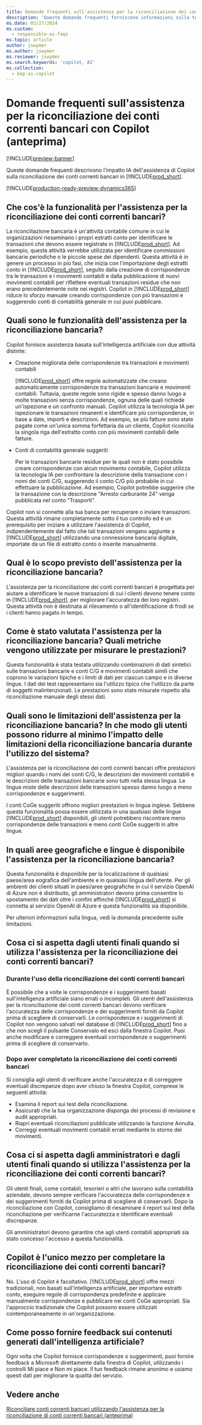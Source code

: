 ```yaml
---
title: Domande frequenti sull'assistenza per la riconciliazione dei conti correnti bancari (anteprima) con Copilot
description: 'Queste domande frequenti forniscono informazioni sulla tecnologia di IA utilizzata per riconciliare conti correnti bancari ed estratti conto in Business Central. Includono considerazioni e dettagli chiave su come viene utilizzata l''intelligenza artificiale, come è stata testata e valutata ed eventuali limitazioni specifiche.'
ms.date: 03/27/2024
ms.custom:
  - responsible-ai-faqs
ms.topic: article
author: jswymer
ms.author: jswymer
ms.reviewer: jswymer
ms.search.keywords: 'copilot, AI'
ms.collection:
  - bap-ai-copilot
---
```


# <a name="faq-for-bank-account-reconciliation-assist-with-copilot-preview"></a>Domande frequenti sull'assistenza per la riconciliazione dei conti correnti bancari con Copilot (anteprima)

[!INCLUDE[preview-banner](includes/preview-banner.md)]

Queste domande frequenti descrivono l'impatto IA dell'assistenza di Copilot sulla riconciliazione dei conti correnti bancari in [!INCLUDE[prod_short](includes/prod_short.md)].

[!INCLUDE[production-ready-preview-dynamics365](includes/production-ready-preview-dynamics365.md)]

## <a name="what-is-bank-reconciliation-assist"></a>Che cos'è la funzionalità per l'assistenza per la riconciliazione dei conti correnti bancari?

La riconciliazione bancaria è un'attività contabile comune in cui le organizzazioni riesaminano i propri estratti conto per identificare le transazioni che devono essere registrate in [!INCLUDE[prod_short](includes/prod_short.md)]. Ad esempio, questa attività verrebbe utilizzata per identificare commissioni bancarie periodiche o le piccole spese dei dipendenti. Questa attività è in genere un processo in più fasi, che inizia con l'importazione degli estratti conto in [!INCLUDE[prod_short](includes/prod_short.md)], seguito dalla creazione di corrispondenze tra le transazioni e i movimenti contabili e dalla pubblicazione di nuovi movimenti contabili per riflettere eventuali transazioni residue che non erano precedentemente note nei registri. Copilot in [!INCLUDE[prod_short](includes/prod_short.md)] riduce lo sforzo manuale creando corrispondenze con più transazioni e suggerendo conti di contabilità generale in cui puoi pubblicare. 

## <a name="what-are-capabilities-of-bank-reconciliation-assist"></a>Quali sono le funzionalità dell'assistenza per la riconciliazione bancaria?

Copilot fornisce assistenza basata sull'intelligenza artificiale con due attività distinte: 

- Creazione migliorata delle corrispondenze tra transazioni e movimenti contabili 

   [!INCLUDE[prod_short](includes/prod_short.md)] offre regole automatizzate che creano automaticamente corrispondenze tra transazioni bancarie e movimenti contabili. Tuttavia, queste regole sono rigide e spesso danno luogo a molte transazioni senza corrispondenze, ognuna delle quali richiede un'ispezione e un confronto manuali. Copilot utilizza la tecnologia IA per ispezionare le transazioni rimanenti e identificare più corrispondenze, in base a date, importi e descrizioni. Ad esempio, se più fatture sono state pagate come un'unica somma forfettaria da un cliente, Copilot riconcilia la singola riga dell'estratto conto con più movimenti contabili delle fatture. 
 
- Conti di contabilità generale suggeriti 

   Per le transazioni bancarie residue per le quali non è stato possibile creare corrispondenze con alcun movimento contabile, Copilot utilizza la tecnologia IA per confrontare la descrizione della transazione con i nomi dei conti C/G, suggerendo il conto C/G più probabile in cui effettuare la pubblicazione. Ad esempio, Copilot potrebbe suggerire che la transazione con la descrizione "Arresto carburante 24" venga pubblicata nel conto "Trasporti". 

Copilot non si connette alla tua banca per recuperare o inviare transazioni. Questa attività rimane completamente sotto il tuo controllo ed è un prerequisito per iniziare a utilizzare l'assistenza di Copilot, indipendentemente dal fatto che tali transazioni vengano aggiunte a [!INCLUDE[prod_short](includes/prod_short.md)] utilizzando una connessione bancaria digitale, importate da un file di estratto conto o inserite manualmente. 

## <a name="what-is-the-intended-use-of-bank-reconciliation-assist"></a>Qual è lo scopo previsto dell'assistenza per la riconciliazione bancaria?

L'assistenza per la riconciliazione dei conti correnti bancari è progettata per aiutare a identificare le nuove transazioni di cui i clienti devono tenere conto in [!INCLUDE[prod_short](includes/prod_short.md)], per migliorare l'accuratezza dei loro registri. Questa attività non è destinata al rilevamento o all'identificazione di frodi se i clienti hanno pagato in tempo.   

## <a name="how-was-bank-reconciliation-assist-evaluated-what-metrics-are-used-to-measure-performance"></a>Come è stato valutata l'assistenza per la riconciliazione bancaria? Quali metriche vengono utilizzate per misurare le prestazioni?

Questa funzionalità è stata testata utilizzando combinazioni di dati sintetici sulle transazioni bancarie e conti C/G e movimenti contabili simili che coprono le variazioni tipiche e i limiti di dati per ciascun campo e in diverse lingue. I dati dei test rappresentano sia l'utilizzo tipico che l'utilizzo da parte di soggetti malintenzionati. Le prestazioni sono state misurate rispetto alla riconciliazione manuale degli stessi dati. 

## <a name="what-are-the-limitations-of-bank-reconciliation-assist-how-can-users-minimize-the-impact-of-the-bank-reconciliation-limitations-when-using-the-system"></a>Quali sono le limitazioni dell'assistenza per la riconciliazione bancaria? In che modo gli utenti possono ridurre al minimo l'impatto delle limitazioni della riconciliazione bancaria durante l'utilizzo del sistema?

L'assistenza per la riconciliazione dei conti correnti bancari offre prestazioni migliori quando i nomi dei conti C/G, le descrizioni dei movimenti contabili e le descrizioni delle transazioni bancarie sono tutti nella stessa lingua. Le lingue miste delle descrizioni delle transazioni spesso danno luogo a meno corrispondenze e suggerimenti. 

I conti CoGe suggeriti offrono migliori prestazioni in lingua inglese. Sebbene questa funzionalità possa essere utilizzata in una qualsiasi delle lingue [!INCLUDE[prod_short](includes/prod_short.md)] disponibili, gli utenti potrebbero riscontrare meno corrispondenze delle transazioni e meno conti CoGe suggeriti in altre lingue. 
<!--

## <a name="what-operational-factors-and-settings-allow-for-effective-and-responsible-use-of-the-feature"></a>What operational factors and settings allow for effective and responsible use of the feature?


-->
## <a name="in-which-geographies-and-languages-is-bank-reconciliation-assist-available"></a>In quali aree geografiche e lingue è disponibile l'assistenza per la riconciliazione bancaria?

Questa funzionalità è disponibile per la localizzazione di qualsiasi paese/area eografica dell'ambiente e in qualsiasi lingua dell'utente. Per gli ambienti dei clienti situati in paesi/aree geografiche in cui il servizio OpenAI di Azure non è distribuito, gli amministratori devono prima consentire lo spostamento dei dati oltre i confini affinché [!INCLUDE[prod_short](includes/prod_short.md)] si connetta al servizio OpenAI di Azure e questa funzionalità sia disponibile. 

Per ulteriori informazioni sulla lingua, vedi la domanda precedente sulle limitazioni.  

## <a name="what-is-expected-of-end-users-when-operating-bank-account-reconciliation-assist"></a>Cosa ci si aspetta dagli utenti finali quando si utilizza l'assistenza per la riconciliazione dei conti correnti bancari?

### <a name="while-using-bank-account-reconciliation"></a>Durante l'uso della riconciliazione dei conti correnti bancari

È possibile che a volte le corrispondenze e i suggerimenti basati sull'intelligenza artificiale siano errati o incompleti. Gli utenti dell'assistenza per la riconciliazione dei conti correnti bancari devono verificare l'accuratezza delle corrispondenze e dei suggerimenti forniti da Copilot prima di scegliere di conservarli. Le corrispondenze e i suggerimenti di Copilot non vengono salvati nel database di [!INCLUDE[prod_short](includes/prod_short.md)] fino a che non scegli il pulsante Conservalo ed esci dalla finestra Copilot. Puoi anche modificare e correggere eventuali corrispondenze o suggerimenti prima di scegliere di conservarlo. 

### <a name="after-completing-bank-account-reconciliation"></a>Dopo aver completato la riconciliazione dei conti correnti bancari

Si consiglia agli utenti di verificare anche l'accuratezza e di correggere eventuali discrepanze dopo aver chiuso la finestra Copilot, comprese le seguenti attività: 

- Esamina il report sui test della riconciliazione. 
- Assicurati che la tua organizzazione disponga dei processi di revisione e audit appropriati. 
- Riapri eventuali riconciliazioni pubblicate utilizzando la funzione Annulla. 
- Correggi eventuali movimenti contabili errati mediante lo storno dei movimenti. 

## <a name="what-is-expected-of-administrators-and-end-users-when-operating-bank-account-reconciliation-assist"></a>Cosa ci si aspetta dagli amministratori e dagli utenti finali quando si utilizza l'assistenza per la riconciliazione dei conti correnti bancari?

Gli utenti finali, come contabili, tesorieri o altri che lavorano sulla contabilità aziendale, devono sempre verificare l'accuratezza delle corrispondenze e dei suggerimenti forniti da Copilot prima di scegliere di conservarli. Dopo la riconciliazione con Copilot, consigliamo di riesaminare il report sui test della riconciliazione per verificarne l'accuratezza e identificare eventuali discrepanze. 

Gli amministratori devono garantire che agli utenti contabili appropriati sia stato concesso l'accesso a questa funzionalità. 

## <a name="is-copilot-the-only-means-to-completing-bank-account-reconciliation"></a>Copilot è l'unico mezzo per completare la riconciliazione dei conti correnti bancari?

No. L'uso di Copilot è facoltativo. [!INCLUDE[prod_short](includes/prod_short.md)] offre mezzi tradizionali, non basati sull'intelligenza artificiale, per importare estratti conto, eseguire regole di corrispondenza predefinite e applicare manualmente corrispondenze e pubblicare nei conti CoGe appropriati. Sia l'approccio tradizionale che Copilot possono essere utilizzati contemporaneamente in un'organizzazione. 

## <a name="how-do-i-give-feedback-about-ai-generated-content"></a>Come posso fornire feedback sui contenuti generati dall'intelligenza artificiale?

Ogni volta che Copilot fornisce corrispondenze o suggerimenti, puoi fornire feedback a Microsoft direttamente dalla finestra di Copilot, utilizzando i controlli Mi piace e Non mi piace. Il tuo feedback rimane anonimo e usiamo questi dati per migliorare la qualità del servizio.


## <a name="see-also"></a>Vedere anche

[Riconciliare conti correnti bancari utilizzando l'assistenza per la riconciliazione di conti correnti bancari (anteprima)](bank-reconciliation-with-copilot.md)
